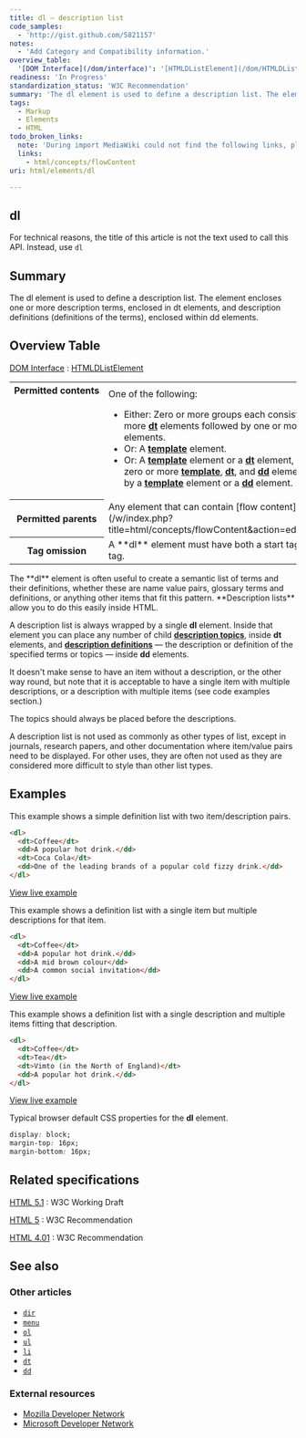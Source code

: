 ```yaml
---
title: dl – description list
code_samples:
  - 'http://gist.github.com/5821157'
notes:
  - 'Add Category and Compatibility information.'
overview_table:
  '[DOM Interface](/dom/interface)': '[HTMLDListElement](/dom/HTMLDListElement)'
readiness: 'In Progress'
standardization_status: 'W3C Recommendation'
summary: 'The dl element is used to define a description list. The element encloses one or more description terms, enclosed in dt elements, and description definitions (definitions of the terms), enclosed within dd elements.'
tags:
  - Markup
  - Elements
  - HTML
todo_broken_links:
  note: 'During import MediaWiki could not find the following links, please fix and adjust this list.'
  links:
    - html/concepts/flowContent
uri: html/elements/dl

---
```

## <span>dl</span>

For technical reasons, the title of this article is not the text used to call this API. Instead, use `dl`

## <span>Summary</span>

The dl element is used to define a description list. The element encloses one or more description terms, enclosed in dt elements, and description definitions (definitions of the terms), enclosed within dd elements.

## <span>Overview Table</span>

[DOM Interface](/dom/interface)
:   [HTMLDListElement](/dom/HTMLDListElement)

<table class="wikitable">
<tr>
<th style="vertical-align: top" id="permitted-contents">
Permitted contents

</th>
<td style="vertical-align: top; padding-top: 10px">
One of the following:

-   Either: Zero or more groups each consisting of one or more [**dt**](/html/elements/dt) elements followed by one or more [**dd**](/html/elements/dt) elements.
-   Or: A [**template**](/html/elements/template) element.
-   Or: A [**template**](/html/elements/template) element or a [**dt**](/html/elements/dt) element, followed by zero or more [**template**](/html/elements/template), [**dt**](/html/elements/dt), and [**dd**](/html/elements/dd) elements, followed by a [**template**](/html/elements/template) element or a [**dd**](/html/elements/dd) element.

</td>
</tr>
<tr>
<th id="permitted-parents">
Permitted parents

</th>
<td>
Any element that can contain [flow content](/w/index.php?title=html/concepts/flowContent&action=edit&redlink=1).

</td>
</tr>
<tr>
<th id="tag-omission">
Tag omission

</th>
<td>
A **dl** element must have both a start tag and an end tag.

</td>
</tr>
</table>
The **dl** element is often useful to create a semantic list of terms and their definitions, whether these are name value pairs, glossary terms and definitions, or anything other items that fit this pattern. **Description lists** allow you to do this easily inside HTML.

A description list is always wrapped by a single **dl** element. Inside that element you can place any number of child [**description topics**](/html/elements/dt), inside **dt** elements, and [**description definitions**](/html/elements/dd) — the description or definition of the specified terms or topics — inside **dd** elements.

It doesn't make sense to have an item without a description, or the other way round, but note that it is acceptable to have a single item with multiple descriptions, or a description with multiple items (see code examples section.)

The topics should always be placed before the descriptions.

A description list is not used as commonly as other types of list, except in journals, research papers, and other documentation where item/value pairs need to be displayed. For other uses, they are often not used as they are considered more difficult to style than other list types.

## <span>Examples</span>

This example shows a simple definition list with two item/description pairs.

``` html
<dl>
  <dt>Coffee</dt>
  <dd>A popular hot drink.</dd>
  <dt>Coca Cola</dt>
  <dd>One of the leading brands of a popular cold fizzy drink.</dd>
</dl>
```

[View live example](http://code.webplatform.org/gist/5821157)

This example shows a definition list with a single item but multiple descriptions for that item.

``` html
<dl>
  <dt>Coffee</dt>
  <dd>A popular hot drink.</dd>
  <dd>A mid brown colour</dd>
  <dd>A common social invitation</dd>
</dl>
```

[View live example](http://code.webplatform.org/gist/5821157)

This example shows a definition list with a single description and multiple items fitting that description.

``` html
<dl>
  <dt>Coffee</dt>
  <dt>Tea</dt>
  <dt>Vimto (in the North of England)</dt>
  <dd>A popular hot drink.</dd>
</dl>
```

[View live example](http://code.webplatform.org/gist/5821157)

Typical browser default CSS properties for the **dl** element.

``` css
display: block;
margin-top: 16px;
margin-bottom: 16px;
```

## <span>Related specifications</span>

[HTML 5.1](http://www.w3.org/TR/html51/grouping-content.html#the-dl-element)
:   W3C Working Draft

[HTML 5](http://www.w3.org/TR/html5/grouping-content.html#the-dl-element)
:   W3C Recommendation

[HTML 4.01](http://www.w3.org/TR/html401/struct/lists.html#edef-DL)
:   W3C Recommendation

## <span>See also</span>

### <span>Other articles</span>

-   [`dir`](/html/elements/dir)
-   [`menu`](/html/elements/menu)
-   [`ol`](/html/elements/ol)
-   [`ul`](/html/elements/ul)
-   [`li`](/html/elements/li)
-   [`dt`](/html/elements/dt)
-   [`dd`](/html/elements/dd)

### <span>External resources</span>

-   [Mozilla Developer Network](https://developer.mozilla.org/en-US/docs/HTML/Element/dl)
-   [Microsoft Developer Network](http://msdn.microsoft.com/en-us/library/ie/ms535241%28v=vs.85%29.aspx)

